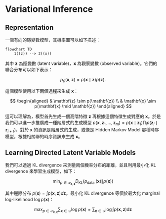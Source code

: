 # Variational Inference

## Representation

一個有向的隱變數模型，其機率圖可以如下描述：

``` mermaid
flowchart TD
    1((z)) --> 2((x))
```

其中 $\mathbf{z}$ 為隱變數 (latent variable)，$\mathbf{x}$ 為觀察變數 (observed variable)。它們的聯合分布可以如下表示：

$$
p_\theta(\mathbf{x}, \mathbf{z})=p(\mathbf{x} \mid \mathbf{z}) p(\mathbf{z}).
$$

這個模型使用以下兩個過程來生成 $\mathbf{x}$：

$$
\begin{aligned}
& \mathbf{z} \sim p(\mathbf{z}) \\
& \mathbf{x} \sim p(\mathbf{x} \mid \mathbf{z})
\end{aligned}
$$

這可以理解為，模型首先生成一個高階特徵 $\mathbf{z}$ 再根據這個特徵生成對應的 $\mathbf{x}$。於是我們可以進一步推廣成一種階層式的生成模型 $p\left(\mathbf{x}, \mathbf{z}_1, \ldots, \mathbf{z}_m\right)=p\left(\mathbf{x} \mid \mathbf{z}_1\right) \prod_i p\left(\mathbf{z}_i \mid \mathbf{z}_{i+1}\right)$，對於 $\mathbf{x}$ 的資訊是階層式的生成，或像是 Hidden Markov Model 那種時序模型，根據相關聯的時序資訊來生成 $\mathbf{x}$。

## Learning Directed Latent Variable Models

我們可以透過 KL divergence 來測量兩個機率分布的距離，並且利用最小化 KL divergence 來學習生成模型，如下：

$$
\min _{p \in \mathcal{P}_{\mathbf{x}, \mathbf{z}}} D_{\mathrm{KL}}\left(p_{\text {data }}(\mathbf{x}) \| p(\mathbf{x})\right)
$$

其中邊際分布 $p(\mathbf{x}) = \int p(\mathbf{x}, \mathbf{z}) d\mathbf{z}$。最小化 KL divergence 等價於最大化 marginal log-likelihood $\log p(\mathbf{x})$：

$$
\max _{p \in \mathcal{P}_{\mathbf{x}, \mathbf{z}}} \sum_{\mathbf{x} \in \mathcal{D}} \log p(\mathbf{x})=\sum_{\mathbf{x} \in \mathcal{D}} \log \int p(\mathbf{x}, \mathbf{z}) \mathrm{d} \mathbf{z}
$$
